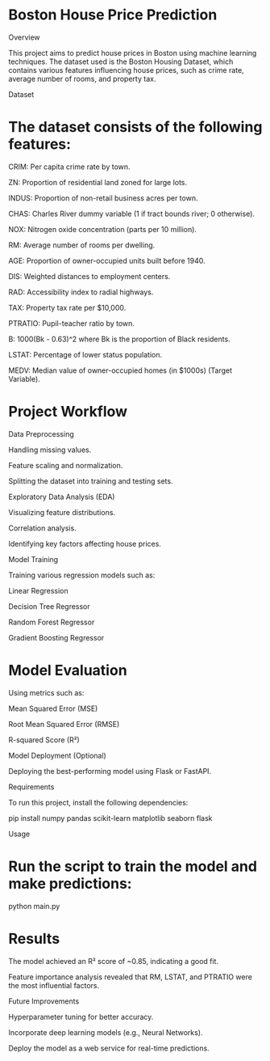 # Boston House Price Prediction

Overview

This project aims to predict house prices in Boston using machine learning techniques. The dataset used is the Boston Housing Dataset, which contains various features influencing house prices, such as crime rate, average number of rooms, and property tax.

Dataset

# The dataset consists of the following features:

CRIM: Per capita crime rate by town.

ZN: Proportion of residential land zoned for large lots.

INDUS: Proportion of non-retail business acres per town.

CHAS: Charles River dummy variable (1 if tract bounds river; 0 otherwise).

NOX: Nitrogen oxide concentration (parts per 10 million).

RM: Average number of rooms per dwelling.

AGE: Proportion of owner-occupied units built before 1940.

DIS: Weighted distances to employment centers.

RAD: Accessibility index to radial highways.

TAX: Property tax rate per $10,000.

PTRATIO: Pupil-teacher ratio by town.

B: 1000(Bk - 0.63)^2 where Bk is the proportion of Black residents.

LSTAT: Percentage of lower status population.

MEDV: Median value of owner-occupied homes (in $1000s) (Target Variable).

# Project Workflow

Data Preprocessing

Handling missing values.

Feature scaling and normalization.

Splitting the dataset into training and testing sets.

Exploratory Data Analysis (EDA)

Visualizing feature distributions.

Correlation analysis.

Identifying key factors affecting house prices.

Model Training

Training various regression models such as:

Linear Regression

Decision Tree Regressor

Random Forest Regressor

Gradient Boosting Regressor

# Model Evaluation

Using metrics such as:

Mean Squared Error (MSE)

Root Mean Squared Error (RMSE)

R-squared Score (R²)

Model Deployment (Optional)

Deploying the best-performing model using Flask or FastAPI.

Requirements

To run this project, install the following dependencies:

pip install numpy pandas scikit-learn matplotlib seaborn flask

Usage

# Run the script to train the model and make predictions:

python main.py

# Results

The model achieved an R² score of ~0.85, indicating a good fit.

Feature importance analysis revealed that RM, LSTAT, and PTRATIO were the most influential factors.

Future Improvements

Hyperparameter tuning for better accuracy.

Incorporate deep learning models (e.g., Neural Networks).

Deploy the model as a web service for real-time predictions.


